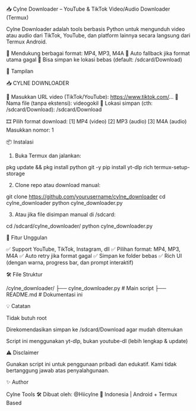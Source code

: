 📥 Cylne Downloader – YouTube & TikTok Video/Audio Downloader (Termux)

Cylne Downloader adalah tools berbasis Python untuk mengunduh video atau audio dari TikTok, YouTube, dan platform lainnya secara langsung dari Termux Android.

🚀 Mendukung berbagai format: MP4, MP3, M4A
🔄 Auto fallback jika format utama gagal
📁 Bisa simpan ke lokasi bebas (default: /sdcard/Download)


📸 Tampilan

📥 CYLNE DOWNLOADER

🔗 Masukkan URL video (TikTok/YouTube): https://www.tiktok.com/...
📝 Nama file (tanpa ekstensi): videogokil
📁 Lokasi simpan (cth: /sdcard/Download): /sdcard/Download

🎞 Pilih format download:
[1] MP4 (video)
[2] MP3 (audio)
[3] M4A (audio)
Masukkan nomor: 1


📦 Instalasi

1. Buka Termux dan jalankan:

pkg update && pkg install python git -y
pip install yt-dlp rich
termux-setup-storage

2. Clone repo atau download manual:

git clone https://github.com/yourusername/cylne_downloader
cd cylne_downloader
python cylne_downloader.py

3. Atau jika file disimpan manual di /sdcard:

cd /sdcard/cylne_downloader/
python cylne_downloader.py



🧠 Fitur Unggulan

✅ Support YouTube, TikTok, Instagram, dll
✅ Pilihan format: MP4, MP3, M4A
✅ Auto retry jika format gagal
✅ Simpan ke folder bebas
✅ Rich UI (dengan warna, progress bar, dan prompt interaktif)


🛠️ File Struktur

/cylne_downloader/
├── cylne_downloader.py   # Main script
├── README.md             # Dokumentasi ini


💡 Catatan

Tidak butuh root

Direkomendasikan simpan ke /sdcard/Download agar mudah ditemukan

Script ini menggunakan yt-dlp, bukan youtube-dl (lebih lengkap & update)


⚠️ Disclaimer

Gunakan script ini untuk penggunaan pribadi dan edukatif. Kami tidak bertanggung jawab atas penyalahgunaan.


✨ Author

Cylne Tools
🛠️ Dibuat oleh: @Hiicylne
📍 Indonesia | Android + Termux Based
